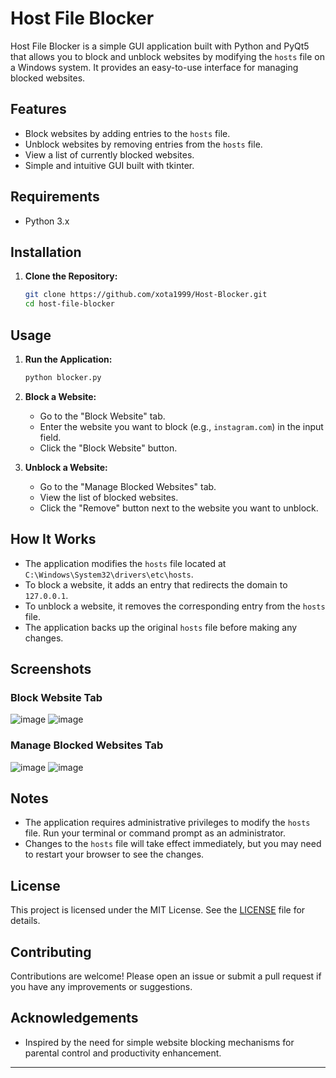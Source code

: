 # Host File Blocker

Host File Blocker is a simple GUI application built with Python and PyQt5 that allows you to block and unblock websites by modifying the `hosts` file on a Windows system. It provides an easy-to-use interface for managing blocked websites.

## Features

- Block websites by adding entries to the `hosts` file.
- Unblock websites by removing entries from the `hosts` file.
- View a list of currently blocked websites.
- Simple and intuitive GUI built with tkinter.

## Requirements

- Python 3.x

## Installation

1. **Clone the Repository:**
    ```sh
    git clone https://github.com/xota1999/Host-Blocker.git
    cd host-file-blocker
    ```


## Usage

1. **Run the Application:**
    ```sh
    python blocker.py
    ```

2. **Block a Website:**
    - Go to the "Block Website" tab.
    - Enter the website you want to block (e.g., `instagram.com`) in the input field.
    - Click the "Block Website" button.

3. **Unblock a Website:**
    - Go to the "Manage Blocked Websites" tab.
    - View the list of blocked websites.
    - Click the "Remove" button next to the website you want to unblock.

## How It Works

- The application modifies the `hosts` file located at `C:\Windows\System32\drivers\etc\hosts`.
- To block a website, it adds an entry that redirects the domain to `127.0.0.1`.
- To unblock a website, it removes the corresponding entry from the `hosts` file.
- The application backs up the original `hosts` file before making any changes.

## Screenshots

### Block Website Tab
![image](https://github.com/johntaraj/Website-Blocker/assets/134852121/2ad3bbe3-1f61-4830-9d3a-f05f4ba18638)
![image](https://github.com/johntaraj/Website-Blocker/assets/134852121/72d861a2-5af3-4858-bbda-c2656ca0d112)



### Manage Blocked Websites Tab

![image](https://github.com/johntaraj/Website-Blocker/assets/134852121/93a1f2b9-d5d6-4281-a8b9-c69758c0c8e1)
![image](https://github.com/johntaraj/Website-Blocker/assets/134852121/0af8dac3-1ab8-46bb-80f0-33efad2bbb38)


## Notes

- The application requires administrative privileges to modify the `hosts` file. Run your terminal or command prompt as an administrator.
- Changes to the `hosts` file will take effect immediately, but you may need to restart your browser to see the changes.

## License

This project is licensed under the MIT License. See the [LICENSE](LICENSE) file for details.

## Contributing

Contributions are welcome! Please open an issue or submit a pull request if you have any improvements or suggestions.

## Acknowledgements

- Inspired by the need for simple website blocking mechanisms for parental control and productivity enhancement.

---
